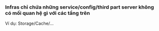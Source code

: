 ###  Infras chỉ chứa những service/config/third part server không có mối quan hệ gì với các tầng trên

Ví dụ: Storage/Cache/...
